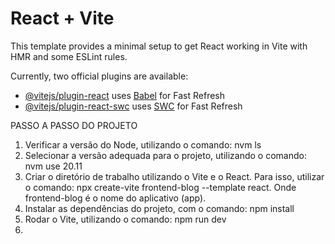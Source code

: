 # React + Vite

This template provides a minimal setup to get React working in Vite with HMR and some ESLint rules.

Currently, two official plugins are available:

- [@vitejs/plugin-react](https://github.com/vitejs/vite-plugin-react/blob/main/packages/plugin-react/README.md) uses [Babel](https://babeljs.io/) for Fast Refresh
- [@vitejs/plugin-react-swc](https://github.com/vitejs/vite-plugin-react-swc) uses [SWC](https://swc.rs/) for Fast Refresh

PASSO A PASSO DO PROJETO

1. Verificar a versão do Node, utilizando o comando:
    nvm ls
2. Selecionar a versão adequada para o projeto, utilizando o comando:
    nvm use 20.11
3. Criar o diretório de trabalho utilizando o Vite e o React. Para isso, utilizar o comando:
    npx create-vite frontend-blog --template react. Onde frontend-blog é o nome do aplicativo (app).
4. Instalar as dependências do projeto, com o comando:
    npm install
5. Rodar o Vite, utilizando o comando:
    npm run dev
6.